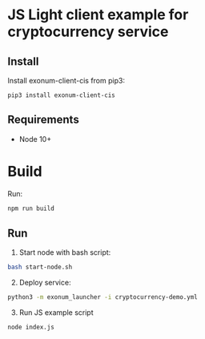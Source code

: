 # JS Light client example for cryptocurrency service

## Install
Install exonum-client-cis from pip3:
```aidl
pip3 install exonum-client-cis
```

## Requirements
- Node 10+

# Build
Run:
```bash
npm run build
```

## Run
1. Start node with bash script:
```bash
bash start-node.sh
```
2. Deploy service:
```bash
python3 -m exonum_launcher -i cryptocurrency-demo.yml
```
3. Run JS example script
```bash
node index.js
```